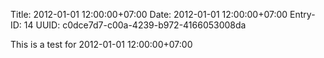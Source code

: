 Title: 2012-01-01 12:00:00+07:00
Date: 2012-01-01 12:00:00+07:00
Entry-ID: 14
UUID: c0dce7d7-c00a-4239-b972-4166053008da

This is a test for 2012-01-01 12:00:00+07:00
